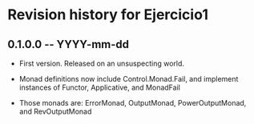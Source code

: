 # Revision history for Ejercicio1

## 0.1.0.0 -- YYYY-mm-dd

* First version. Released on an unsuspecting world.

* Monad definitions now include Control.Monad.Fail, and implement instances of Functor, Applicative, and MonadFail
* Those monads are: ErrorMonad, OutputMonad, PowerOutputMonad, and RevOutputMonad